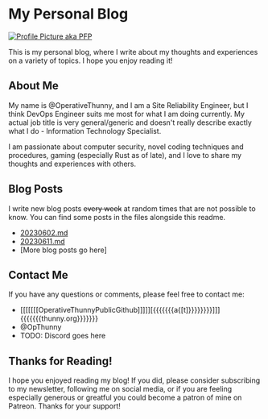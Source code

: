 # My Personal Blog

[![Profile Picture aka PFP](https://example.com/image.png)](https://example.com/)

This is my personal blog, where I write about my thoughts and experiences on a variety of topics. I hope you enjoy reading it!

## About Me

My name is @OperativeThunny, and I am a Site Reliability Engineer, but I think DevOps Engineer suits me most for what I am doing currently. My actual job title is very general/generic and doesn't really describe exactly what I do - Information Technology Specialist.

I am passionate about computer security, novel coding techniques and procedures, gaming (especially Rust as of late), and I love to share my thoughts and experiences with others.

## Blog Posts

I write new blog posts ~~every week~~ at random times that are not possible to know. You can find some posts in the files alongside this readme.

* [20230602.md](20230602.md)
* [20230611.md](20230611.md)
* [More blog posts go here]

## Contact Me

If you have any questions or comments, please feel free to contact me:

* [[[[[[[OperativeThunnyPublicGithub]]]]][{{{{{{{a{[t]}}}}}}}}]]]{{{{{{{thunny.org}}}}}}}
* @OpThunny
* TODO: Discord goes here

## Thanks for Reading!

I hope you enjoyed reading my blog! If you did, please consider subscribing to my newsletter, following me on social media, or if you are feeling especially generous or greatful you could become a patron of mine on Patreon. Thanks for your support!


